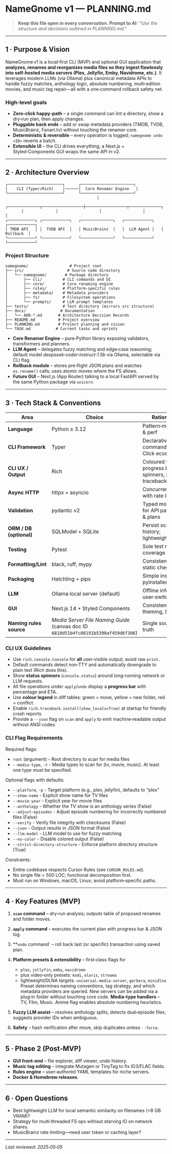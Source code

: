# NameGnome v1 — PLANNING.md

> **Keep this file open in every conversation. Prompt to AI:** *"Use the structure and decisions outlined in PLANNING.md."*

---

## 1 · Purpose & Vision

NameGnome v1 is a local‑first CLI (MVP) and optional GUI application that **analyzes, renames and reorganizes media files so they ingest flawlessly into self‑hosted media servers (Plex, Jellyfin, Emby, Navidrome, etc.)**.  It leverages modern LLMs (via Ollama) plus canonical metadata APIs to handle fuzzy matches, anthology logic, absolute numbering, multi‑edition movies, and music tag repair—all with a one‑command rollback safety net.

### High‑level goals

* **Zero‑click happy‑path** – a single command can lint a directory, show a dry‑run plan, then apply changes.
* **Pluggable back ends** – add or swap metadata providers (TMDB, TVDB, MusicBrainz, Fanart.tv) without touching the renamer core.
* **Deterministic & reversible** – every operation is logged; `namegnome undo <ID>` reverts a batch.
* **Extensible UI** – the CLI drives everything; a Next.js + Styled‑Components GUI wraps the same API in v2.

---

## 2 · Architecture Overview

```
┌────────────────────────┐      ┌───────────────────────┐
│    CLI (Typer/Rich)    │──────│  Core Renamer Engine   │
└────────────────────────┘      └───────────────────────┘
                                        │
       ┌──────────────┬──────────────────┼──────────────────┬──────────────┐
       │              │                  │                  │              │
┌────────────┐ ┌────────────┐   ┌──────────────┐   ┌────────────┐   ┌────────────┐
│ TMDB API   │ │  TVDB API  │   │ MusicBrainz  │   │  LLM Agent │   │  Rollback  │
└────────────┘ └────────────┘   └──────────────┘   └────────────┘   └────────────┘
```

### Project Structure

```
namegnome/                  # Project root
├── src/                   # Source code directory
│   └── namegnome/        # Package directory
│       ├── cli/         # CLI commands and UI
│       ├── core/        # Core renaming engine
│       ├── rules/       # Platform-specific rules
│       ├── metadata/    # Metadata providers
│       ├── fs/          # Filesystem operations
│       └── prompts/     # LLM prompt templates
├── tests/               # Test directory (mirrors src structure)
├── docs/               # Documentation
│   └── ADR-*.md       # Architecture Decision Records
├── README.md          # Project overview
├── PLANNING.md        # Project planning and vision
└── TASK.md           # Current tasks and sprints
```

* **Core Renamer Engine** – pure‑Python library exposing validators, transformers and planners.
* **LLM Agent** – delegates fuzzy matching and edge‑case reasoning; default model *deepseek‑coder‑instruct‑1.5b* via Ollama, selectable via CLI flag.
* **Rollback module** – stores pre‑flight JSON plans and watches `os.rename()` calls; uses atomic moves where the FS allows.
* **Future GUI** – Next.js (App Router) talking to a local FastAPI served by the same Python package via `uvicorn`.

---

## 3 · Tech Stack & Conventions

| Area                    | Choice                                                                              | Rationale                                                   |
| ----------------------- | ----------------------------------------------------------------------------------- | ----------------------------------------------------------- |
| **Language**            | Python ≥ 3.12                                                                       | Pattern‑matching & perf                                     |
| **CLI Framework**       | Typer                                                                               | Declarative commands & Click ecosystem                      |
| **CLI UX / Output**     | Rich                                                                                | Coloured tables, progress bars, spinners, pretty tracebacks |
| **Async HTTP**          | httpx + asyncio                                                                     | Concurrency with rate limits                                |
| **Validation**          | pydantic v2                                                                         | Typed models for API payloads & plans                       |
| **ORM / DB (optional)** | SQLModel + SQLite                                                                   | Persist scan history; lightweight                           |
| **Testing**             | Pytest                                                                              | Sole test runner; coverage 90 %+                            |
| **Formatting/Lint**     | black, ruff, mypy                                                                   | Consistency & static checks                                 |
| **Packaging**           | Hatchling + pipx                                                                    | Simple install; pyinstaller later                           |
| **LLM**                 | Ollama local server (default)                                                       | Offline inference, user‑switchable                          |
| **GUI**                 | Next.js 14 + Styled Components                                                      | Consistent theming, SSR                                     |
| **Naming rules source** | *Media Server File Naming Guide* (canvas doc ID `6818d51b4fc08191b5398af459d6f306`) | Single source of truth                                      |

### CLI UX Guidelines

* Use `rich.console.Console` for **all** user‑visible output; avoid raw `print`.
* Default commands detect non‑TTY and automatically downgrade to plain text (Rich does this).
* Show **status spinners** (`console.status`) around long‑running network or LLM requests.
* All file operations under `apply`/`undo` display a **progress bar** with percentage and ETA.
* Use **colour legend** in diff tables: green = move, yellow = new folder, red = conflict.
* Enable `rich.traceback.install(show_locals=True)` at startup for friendly crash reports.
* Provide a `--json` flag on `scan` and `apply` to emit machine‑readable output without ANSI codes.

### CLI Flag Requirements

Required flags:
* `root` (argument) - Root directory to scan for media files
* `--media-type`, `-t` - Media types to scan for (tv, movie, music). At least one type must be specified.

Optional flags with defaults:
* `--platform`, `-p` - Target platform (e.g., plex, jellyfin), defaults to "plex"
* `--show-name` - Explicit show name for TV files
* `--movie-year` - Explicit year for movie files
* `--anthology` - Whether the TV show is an anthology series (False)
* `--adjust-episodes` - Adjust episode numbering for incorrectly numbered files (False)
* `--verify` - Verify file integrity with checksums (False)
* `--json` - Output results in JSON format (False)
* `--llm-model` - LLM model to use for fuzzy matching
* `--no-color` - Disable colored output (False)
* `--strict-directory-structure` - Enforce platform directory structure (True)

Constraints:

* Entire codebase respects Cursor Rules (see `CURSOR_RULES.md`).
* No single file > 500 LOC; functional decomposition first.
* Must run on Windows, macOS, Linux; avoid platform‑specific paths.

---

## 4 · Key Features (MVP)

1. **`scan` command** – dry‑run analysis; outputs table of proposed renames and folder moves.
2. **`apply` command** – executes the current plan with progress bar & JSON log.
3. **`undo` command` – roll back last (or specific) transaction using saved plan.
4. **Platform presets & extensibility** – first‑class flags for

   * `plex`, `jellyfin`, `emby`, `navidrome`
   * plus video‑only presets: `kodi`, `olaris`, `streama`
   * lightweight/DLNA targets: `universal‑media‑server`, `gerbera`, `minidlna`
     Preset determines naming conventions, tag strategy, and which metadata providers are queried.  New servers can be added via a plug‑in folder without touching core code. **Media‑type handlers** – TV, Film, Music.  Anime flag enables absolute numbering heuristics.
5. **Fuzzy LLM assist** – resolves anthology splits, detects dual‑episode files, suggests provider IDs when ambiguous.
6. **Safety** – hash verification after move, skip duplicates unless `--force`.

---

## 5 · Phase 2 (Post‑MVP)

* **GUI front‑end** – file explorer, diff viewer, undo history.
* **Music tag editing** – integrate Mutagen or TinyTag to fix ID3/FLAC fields.
* **Rules engine** – user‑authored YAML templates for niche servers.
* **Docker & Homebrew releases**.

---

## 6 · Open Questions

* Best lightweight LLM for local semantic similarity on filenames (<8 GB VRAM)?
* Strategy for multi‑threaded FS ops without starving IO on network shares.
* MusicBrainz rate limiting—need user token or caching layer?

---

*Last reviewed: 2025‑05‑05*
